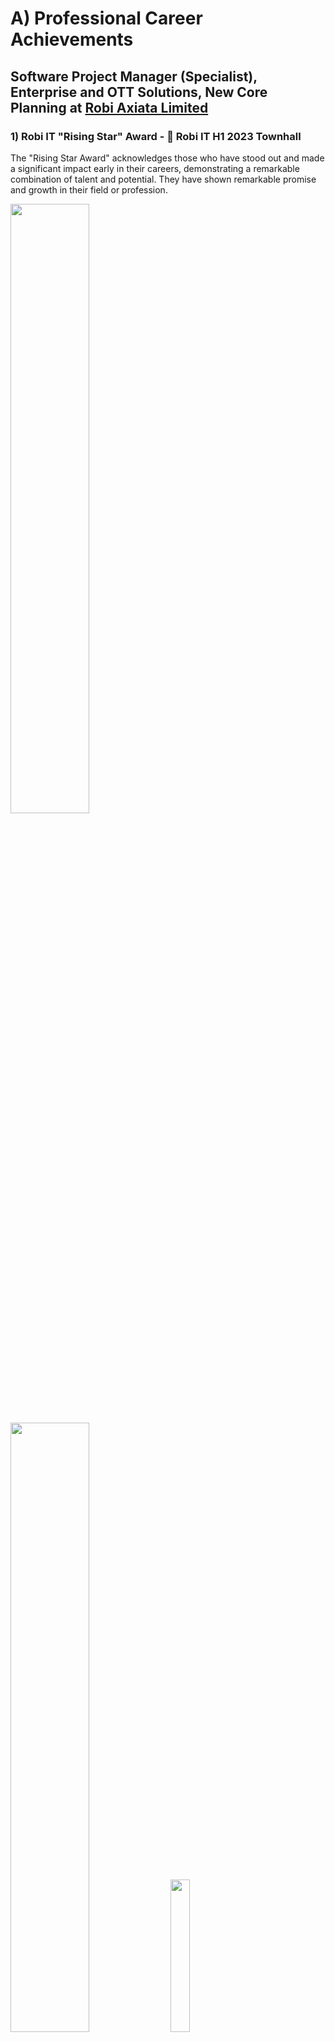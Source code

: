 # A) Professional Career Achievements

## Software Project Manager (Specialist), Enterprise and OTT Solutions, New Core Planning at [Robi Axiata Limited](https://www.robi.com.bd/en)

### 1) Robi IT "Rising Star" Award - 📘 Robi IT H1 2023 Townhall

The "Rising Star Award" acknowledges those who have stood out and made a significant impact early in their careers, demonstrating a remarkable combination of talent and potential. They have shown remarkable promise and growth in their field or profession.

<img src="https://github.com/Jawwad-Fida/Academic-and-Professional-Achievements/assets/64092765/03819b88-facc-4892-84d1-b57ad753d9c1" width="50%">
<img src="https://github.com/Jawwad-Fida/Academic-and-Professional-Achievements/assets/64092765/16458e70-dc2c-40a3-ab7c-6ce39c400ad8" width="50%">
<img src="https://github.com/Jawwad-Fida/Academic-and-Professional-Achievements/assets/64092765/f280c0fa-d30e-4431-a63f-189ae8c05149" width="25%">


# B) Academic Achievements 

## Bachelor in Science (BSc.) in Computer Science and Engineering (CSE) at [United International University](https://www.uiu.ac.bd/)

### 1) Academic Scholarships - 📘 10 Academic Scholarships in total

<img src="https://github.com/Jawwad-Fida/Academic-and-Professional-Achievements/assets/64092765/7b2e123a-45ab-4587-bc54-52b7868a16eb" width="50%">

    • 100% scholarship (3x): Summer 18, Fall 19, Summer 22
    • 50% scholarship (2x): Spring 21, Spring 22
    • 25% scholarship (5x): Summer 19, Spring 20, Summer 20, Summer 21, Fall 21

### 2) [Champion in UIU CSE Project Showcase Fall 2021](https://www.facebook.com/1553781141561120/posts/3066187696987116/) - 📘 System Analysis and Design Laboratory

<img src="https://github.com/Jawwad-Fida/Academic-and-Professional-Achievements/assets/64092765/b4b0adb2-53c1-4921-a2d4-a82a0abe5dd7" width="50%">

<img src="https://github.com/Jawwad-Fida/Academic-and-Professional-Achievements/assets/64092765/8adb0a88-0dc8-4898-9cae-3866d9a2eafa" width="50%">

<img src="https://github.com/Jawwad-Fida/Academic-and-Professional-Achievements/assets/64092765/dbe5e443-07c4-45fa-899e-d1e18f951e25" width="25%">

<img src="https://github.com/Jawwad-Fida/Academic-and-Professional-Achievements/assets/64092765/4fdc78f6-6dae-481b-8c41-1908589871bf" width="50%">

### 3) [Champion in UIU CSE Project Showcase Summer 2022](https://www.facebook.com/photo?fbid=160500829986039&set=a.159753340060788) - 📘 Software Engineering Laboratory


<img src="https://github.com/Jawwad-Fida/Academic-and-Professional-Achievements/assets/64092765/4035990d-0914-418f-a098-8d81ea8e8a73" width="50%">

<img src="https://github.com/Jawwad-Fida/Academic-and-Professional-Achievements/assets/64092765/d04a3ae1-4914-4ee4-8ae6-ae265465b988" width="50%">

<img src="https://github.com/Jawwad-Fida/Academic-and-Professional-Achievements/assets/64092765/a8c85e07-86c4-4079-aed4-1f46f47ebc7d" width="25%">

<img src="https://github.com/Jawwad-Fida/Academic-and-Professional-Achievements/assets/64092765/9599f593-f24e-4453-af72-0b95c06e932b" width="50%">


# C) Extra Curricular Actvities Achievements 

## Founding Vice-President at [Students’ International Affairs Society](https://www.facebook.com/uiusias) 


<img src="https://github.com/Jawwad-Fida/Academic-and-Professional-Achievements/assets/64092765/78e7ff95-2429-4b67-a39f-e869c264082c" width="25%">

<img src="https://github.com/Jawwad-Fida/Academic-and-Professional-Achievements/assets/64092765/16a02b57-c24b-43a8-9fbf-4c7130220fea" width="50%">

<img src="https://github.com/Jawwad-Fida/Academic-and-Professional-Achievements/assets/64092765/875f7586-8cb4-45a7-ac86-f869bab72a24" width="50%">

<img src="https://github.com/Jawwad-Fida/Academic-and-Professional-Achievements/assets/64092765/00145378-69e9-41d0-b28f-3f5975855ec0" width="50%">



